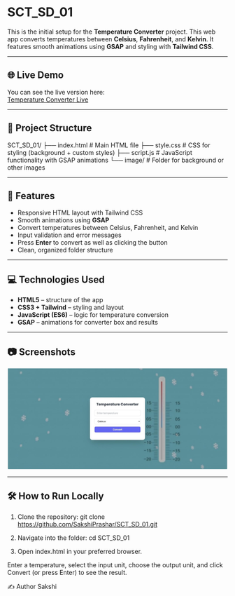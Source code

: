 # SCT_SD_01

This is the initial setup for the **Temperature Converter** project. This web app converts temperatures between **Celsius**, **Fahrenheit**, and **Kelvin**. It features smooth animations using **GSAP** and styling with **Tailwind CSS**.

---

## 🌐 Live Demo

You can see the live version here:  
[Temperature Converter Live](https://sakshiprashar.github.io/SCT_SD_01/)

---

## 📁 Project Structure

SCT_SD_01/
├── index.html # Main HTML file
├── style.css # CSS for styling (background + custom styles)
├── script.js # JavaScript functionality with GSAP animations
└── image/ # Folder for background or other images


---

## 🚀 Features

- Responsive HTML layout with Tailwind CSS  
- Smooth animations using **GSAP**  
- Convert temperatures between Celsius, Fahrenheit, and Kelvin  
- Input validation and error messages  
- Press **Enter** to convert as well as clicking the button  
- Clean, organized folder structure  

---

## 💻 Technologies Used

- **HTML5** – structure of the app  
- **CSS3 + Tailwind** – styling and layout  
- **JavaScript (ES6)** – logic for temperature conversion  
- **GSAP** – animations for converter box and results  

---

## 📷 Screenshots

![Temperature Converter Screenshot](image/projectImage.jpg)  


---

## 🛠️ How to Run Locally

1. Clone the repository:
git clone https://github.com/SakshiPrashar/SCT_SD_01.git

2. Navigate into the folder: cd SCT_SD_01

3. Open index.html in your preferred browser.

Enter a temperature, select the input unit, choose the output unit, and click Convert (or press Enter) to see the result.

✍️ Author
Sakshi

